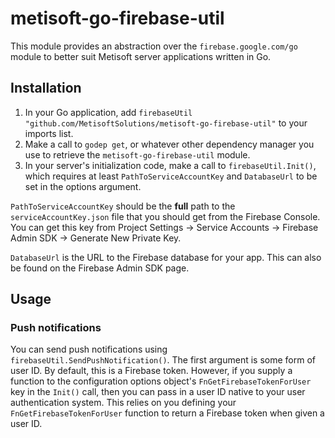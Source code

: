 # metisoft-go-firebase-util

This module provides an abstraction over the `firebase.google.com/go` module to better suit Metisoft server applications written in Go.

## Installation

1. In your Go application, add `firebaseUtil "github.com/MetisoftSolutions/metisoft-go-firebase-util"` to your imports list.
2. Make a call to `godep get`, or whatever other dependency manager you use to retrieve the `metisoft-go-firebase-util` module.
3. In your server's initialization code, make a call to `firebaseUtil.Init()`, which requires at least `PathToServiceAccountKey` and `DatabaseUrl` to be set in the options argument.

`PathToServiceAccountKey` should be the **full** path to the `serviceAccountKey.json` file that you should get from the Firebase Console. You can get this key from Project Settings -> Service Accounts -> Firebase Admin SDK -> Generate New Private Key.

`DatabaseUrl` is the URL to the Firebase database for your app. This can also be found on the Firebase Admin SDK page.

## Usage

### Push notifications

You can send push notifications using `firebaseUtil.SendPushNotification()`. The first argument is some form of user ID. By default, this is a Firebase token. However, if you supply a function to the configuration options object's `FnGetFirebaseTokenForUser` key in the `Init()` call, then you can pass in a user ID native to your user authentication system. This relies on you defining your `FnGetFirebaseTokenForUser` function to return a Firebase token when given a user ID.